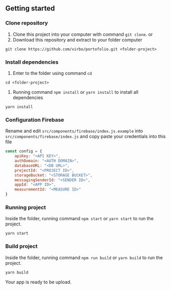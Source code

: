 ## Getting started

### Clone repository

1. Clone this project into your computer with command `git clone`. or 
2. Download this repository and extract to your folder computer

```
git clone https://github.com/virbo/portofolio.git <folder-project>
```

### Install dependencies

1. Enter to the folder using command `cd`
   
```
cd <folder-project>
```

1. Running command `npm install` or `yarn install` to install all dependencies
   
```
yarn install
```

### Configuration Firebase

Rename and edit `src/components/firebase/index.js.example` into `src/components/firebase/index.js` and copy paste your credentials into this file

```js
const config = {
    apiKey: "<API KEY>",
    authDomain: "<AUTH DOMAIN>",
    databaseURL: "<DB URL>",
    projectId: "<PROJECT ID>",
    storageBucket: "<STORAGE BUCKET>",
    messagingSenderId: "<SENDER ID>",
    appId: "<APP ID>",
    measurementId: "<MEASURE ID>"
}
```

### Running project

Inside the folder, running command `npm start` or `yarn start` to run the project.

```
yarn start
```

### Build project

Inside the folder, running command `npm run build` or `yarn build` to run the project.

```
yarn build
```


Your app is ready to be upload.